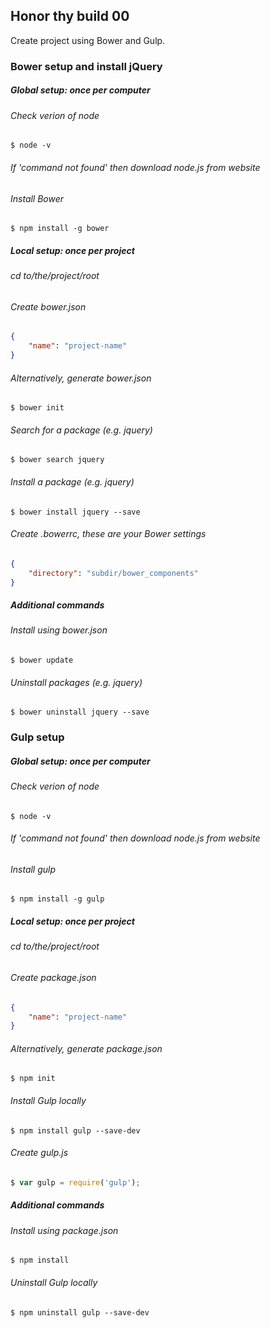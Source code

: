 ## Honor thy build 00
Create project using Bower and Gulp.
### Bower setup and install jQuery
##### Global setup: once per computer
###### Check verion of node
```shell
$ node -v
```
###### If 'command not found' then download node.js from website
###### Install Bower
```shell
$ npm install -g bower
```
##### Local setup: once per project
###### cd to/the/project/root
###### Create bower.json
```json
{
    "name": "project-name"
}
```
###### Alternatively, generate bower.json
```shell
$ bower init
```
###### Search for a package (e.g. jquery)
```shell
$ bower search jquery
```
###### Install a package (e.g. jquery)
```shell
$ bower install jquery --save
```
###### Create .bowerrc, these are your Bower settings
```json
{
    "directory": "subdir/bower_components"
}
```
##### Additional commands
###### Install using bower.json
```shell
$ bower update
```
###### Uninstall packages (e.g. jquery)
```shell
$ bower uninstall jquery --save
```
### Gulp setup
##### Global setup: once per computer
###### Check verion of node
```shell
$ node -v
```
###### If 'command not found' then download node.js from website
###### Install gulp
```shell
$ npm install -g gulp
```
##### Local setup: once per project
###### cd to/the/project/root
###### Create package.json
```json
{
    "name": "project-name"
}
```
###### Alternatively, generate package.json
```shell
$ npm init
```
###### Install Gulp locally
```shell
$ npm install gulp --save-dev
```
###### Create gulp.js
```javascript
$ var gulp = require('gulp');
```
##### Additional commands
###### Install using package.json
```shell
$ npm install
```
###### Uninstall Gulp locally
```shell
$ npm uninstall gulp --save-dev
```